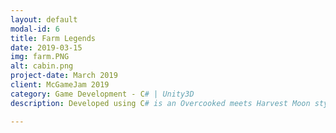 ```yaml
---
layout: default
modal-id: 6
title: Farm Legends
date: 2019-03-15
img: farm.PNG
alt: cabin.png
project-date: March 2019
client: McGameJam 2019
category: Game Development - C# | Unity3D
description: Developed using C# is an Overcooked meets Harvest Moon style game developed in 48 hours at McGameJam 2019, This game received an honorable mention award given by Ubisoft judges.

---
```

